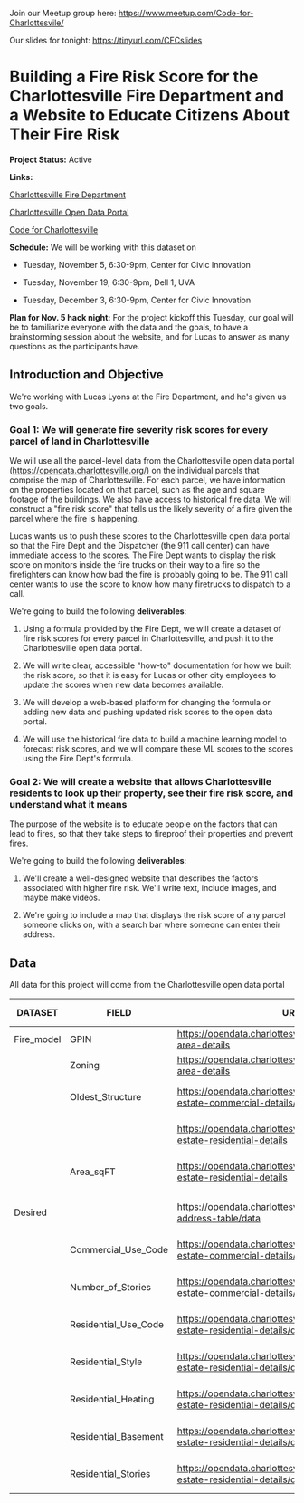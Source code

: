 Join our Meetup group here: https://www.meetup.com/Code-for-Charlottesvile/

Our slides for tonight: https://tinyurl.com/CFCslides

# Building a Fire Risk Score for the Charlottesville Fire Department and a Website to Educate Citizens About Their Fire Risk

**Project Status:** Active

**Links:**

[Charlottesville Fire Department](https://www.charlottesville.org/departments-and-services/departments-a-g/fire-department)

[Charlottesville Open Data Portal](https://opendata.charlottesville.org/)

[Code for Charlottesville](codeforcharlottesville.org)

**Schedule:** We will be working with this dataset on

* Tuesday, November 5, 6:30-9pm, Center for Civic Innovation

* Tuesday, November 19, 6:30-9pm, Dell 1, UVA

* Tuesday, December 3, 6:30-9pm, Center for Civic Innovation

**Plan for Nov. 5 hack night:** For the project kickoff this Tuesday, our goal will be to familiarize everyone with the data and the goals, to have a brainstorming session about the website, and for Lucas to answer as many questions as the participants have. 

## Introduction and Objective
We're working with Lucas Lyons at the Fire Department, and he's given us two goals.

### Goal 1: We will generate fire severity risk scores for every parcel of land in Charlottesville
We will use all the parcel-level data from the Charlottesville open data portal (https://opendata.charlottesville.org/) on the individual parcels that comprise the map of Charlottesville. For each parcel, we have information on the properties located on that parcel, such as the age and square footage of the buildings. We also have access to historical fire data. We will construct a "fire risk score" that tells us the likely severity of a fire given the parcel where the fire is happening. 

Lucas wants us to push these scores to the Charlottesville open data portal so that the Fire Dept and the Dispatcher (the 911 call center) can have immediate access to the scores. The Fire Dept wants to display the risk score on monitors inside the fire trucks on their way to a fire so the firefighters can know how bad the fire is probably going to be. The 911 call center wants to use the score to know how many firetrucks to dispatch to a call. 

We're going to build the following **deliverables**:

1. Using a formula provided by the Fire Dept, we will create a dataset of fire risk scores for every parcel in Charlottesville, and push it to the Charlottesville open data portal.

2. We will write clear, accessible "how-to" documentation for how we built the risk score, so that it is easy for Lucas or other city employees to update the scores when new data becomes available.

3. We will develop a web-based platform for changing the formula or adding new data and pushing updated risk scores to the open data portal.

4. We will use the historical fire data to build a machine learning model to forecast risk scores, and we will compare these ML scores to the scores using the Fire Dept's formula.

### Goal 2: We will create a website that allows Charlottesville residents to look up their property, see their fire risk score, and understand what it means
The purpose of the website is to educate people on the factors that can lead to fires, so that they take steps to fireproof their properties and prevent fires.

We're going to build the following **deliverables**:

1. We'll create a well-designed website that describes the factors associated with higher fire risk. We'll write text, include images, and maybe make videos.

2. We're going to include a map that displays the risk score of any parcel someone clicks on, with a search bar where someone can enter their address.

## Data
All data for this project will come from the Charlottesville open data portal

| DATASET    | FIELD                | URL                                                                                | Open Portal Dataset               | Field Alias@URL               |
|------------|----------------------|------------------------------------------------------------------------------------|-----------------------------------|-------------------------------|
| Fire_model | GPIN                 | https://opendata.charlottesville.org/datasets/parcel-area-details                  | Parcel Area Details               | GeoParcelIdentificationNumber |
|            | Zoning               | https://opendata.charlottesville.org/datasets/parcel-area-details                  | Parcel Area Details               | Zoning                        |
|            | Oldest_Structure     | https://opendata.charlottesville.org/datasets/real-estate-commercial-details/data  | Real Estate (Commercial Details)  | YearBuilt                     |
|            |                      | https://opendata.charlottesville.org/datasets/real-estate-residential-details      | Real Estate (Residential Details) | YearBuilt                     |
|            | Area_sqFT            | https://opendata.charlottesville.org/datasets/real-estate-residential-details      | Real Estate (Residential Details) | SquareFootageFinshedLiving    |
|            |                      |                                                                                    |                                   |                               |
| Desired    |                      | https://opendata.charlottesville.org/datasets/master-address-table/data            | Master Address Table              |                               |
|            | Commercial_Use_Code  | https://opendata.charlottesville.org/datasets/real-estate-commercial-details/data  | Real Estate (Commercial Details)  | UseCode                       |
|            | Number_of_Stories    | https://opendata.charlottesville.org/datasets/real-estate-commercial-details/data  | Real Estate (Commercial Details)  | NumberOfStories               |
|            | Residential_Use_Code | https://opendata.charlottesville.org/datasets/real-estate-residential-details/data | Real Estate (Residential Details) | UseCode                       |
|            | Residential_Style    | https://opendata.charlottesville.org/datasets/real-estate-residential-details/data | Real Estate (Residential Details) | Style                         |
|            | Residential_Heating  | https://opendata.charlottesville.org/datasets/real-estate-residential-details/data | Real Estate (Residential Details) | Heating                       |
|            | Residential_Basement | https://opendata.charlottesville.org/datasets/real-estate-residential-details/data | Real Estate (Residential Details) | BasementType                  |
|            | Residential_Stories  | https://opendata.charlottesville.org/datasets/real-estate-residential-details/data | Real Estate (Residential Details) | NumberOfStories               |
